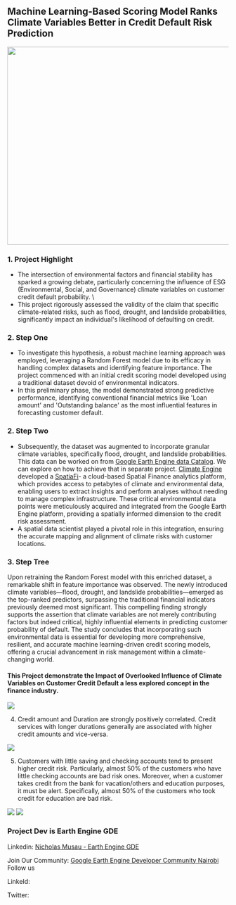 ## Machine Learning-Based Scoring Model Ranks Climate Variables Better in Credit Default Risk Prediction 

<img src="images/german_bank.jpg" width="800" height="450">

### 1. Project Highlight 
- The intersection of environmental factors and financial stability has sparked a growing debate, particularly concerning the influence of ESG (Environmental, Social, and Governance) climate variables on customer credit default probability. \
- This project rigorously assessed the validity of the claim that specific climate-related risks, such as flood, drought, and landslide probabilities, significantly impact an individual's likelihood of defaulting on credit.
### 2. Step One
- To investigate this hypothesis, a robust machine learning approach was employed, leveraging a Random Forest model due to its efficacy in handling complex datasets and identifying feature importance. The project commenced with an initial credit scoring model developed using a traditional dataset devoid of environmental indicators.
- In this preliminary phase, the model demonstrated strong predictive performance, identifying conventional financial metrics like 'Loan amount' and 'Outstanding balance' as the most influential features in forecasting customer default.

### 2. Step Two
- Subsequently, the dataset was augmented to incorporate granular climate variables, specifically flood, drought, and landslide probabilities. This data can be worked on from <a href="https://developers.google.com/earth-engine/datasets" target="_blank" rel="noopener noreferrer">Google Earth Engine data Catalog</a>. We can explore on how to achieve that in separate project. <a href="https://climateengine.com/" target="_blank" rel="noopener noreferrer">Climate Engine</a> developed a <a href="https://climateengine.com/introducing-spatiafi/" target="_blank" rel="noopener noreferrer">SpatiaFi</a>- a cloud-based Spatial Finance analytics platform, which provides access to petabytes of climate and environmental data, enabling users to extract insights and perform analyses without needing to manage complex infrastructure. These critical environmental data points were meticulously acquired and integrated from the Google Earth Engine platform, providing a spatially informed dimension to the credit risk assessment.
- A spatial data scientist played a pivotal role in this integration, ensuring the accurate mapping and alignment of climate risks with customer locations. 

### 3. Step Tree
Upon retraining the Random Forest model with this enriched dataset, a remarkable shift in feature importance was observed. The newly introduced climate variables—flood, drought, and landslide probabilities—emerged as the top-ranked predictors, surpassing the traditional financial indicators previously deemed most significant. 
This compelling finding strongly supports the assertion that climate variables are not merely contributing factors but indeed critical, highly influential elements in predicting customer probability of default. 
The study concludes that incorporating such environmental data is essential for developing more comprehensive, resilient, and accurate machine learning-driven credit scoring models, offering a crucial advancement in risk management within a climate-changing world.

#### This Project demonstrate the Impact of Overlooked Influence of Climate Variables on Customer Credit Default a less explored concept in the finance industry.

<img src="images/n.png">

4. Credit amount and Duration are strongly positively correlated. Credit services with longer durations generally are associated with higher credit amounts and vice-versa.

<img src="images/x.png">

5. Customers with little saving and checking accounts tend to present higher credit risk. Particularly, almost 50% of the customers who have little checking accounts are bad risk ones. Moreover, when a customer takes credit from the bank for vacation/others and education purposes, it must be alert. Specifically, almost 50% of the customers who took credit for education are bad risk.

<img src="images/n.png">
<img src="images/n.png">

### Project Dev is Earth Engine GDE 
Linkedin: <a href="https://www.linkedin.com/in/nicholas-musau/" target="_blank" rel="noopener noreferrer">Nicholas Musau - Earth Engine GDE</a> 

Join Our Community: <a href="https://gdg.community.dev/gdg-for-earth-engine-nairobi/" target="_blank" rel="noopener noreferrer">Google Earth Engine Developer Community Nairobi</a>   
Follow us 

LinkeId: 

Twitter: 

